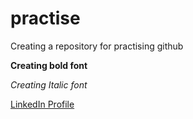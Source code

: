 # practise
Creating a repository for practising github

**Creating bold font**

*Creating Italic font*

[LinkedIn Profile](https://www.linkedin.com/in/harneetsinghlamba/)
